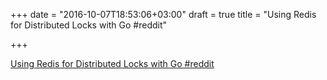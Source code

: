 +++
date = "2016-10-07T18:53:06+03:00"
draft = true
title = "Using Redis for Distributed Locks with Go  #reddit"

+++

<p><a href="https://t.co/pYbBFPgvnp">Using Redis for Distributed Locks with Go  #reddit</a></p>
